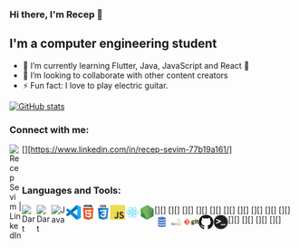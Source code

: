 ### Hi there, I'm Recep 👋

## I'm a computer engineering student

- 🌱 I’m currently learning Flutter, Java, JavaScript and React 🤣
- 👯 I’m looking to collaborate with other content creators
- ⚡ Fun fact: I love to play electric guitar.

[![GitHub stats](https://github-readme-stats.vercel.app/api?username=meyvelikahve)](https://github.com/anuraghazra/github-readme-stats)

### Connect with me:

[<img align="left" alt="Recep Sevim | LinkedIn" width="22px" src="https://cdn.jsdelivr.net/npm/simple-icons@v3/icons/linkedin.svg" />][https://www.linkedin.com/in/recep-sevim-77b19a161/]

<br />

### Languages and Tools:

[<img align="left" alt="Dart" width="26px" src="https://www.muratoner.net/wp-content/uploads/2019/01/flutterlogo.png" />][]
[<img align="left" alt="Dart" width="26px" src="https://mertcandinler.com/wp-content/uploads/2020/04/dart_logo.png" />][]
[<img align="left" alt="Java" width="26px" src="https://logoeps.com/wp-content/uploads/2011/06/java-logo-vector.png" />][]
[<img align="left" alt="Visual Studio Code" width="26px" src="https://raw.githubusercontent.com/github/explore/80688e429a7d4ef2fca1e82350fe8e3517d3494d/topics/visual-studio-code/visual-studio-code.png" />][]
[<img align="left" alt="HTML5" width="26px" src="https://raw.githubusercontent.com/github/explore/80688e429a7d4ef2fca1e82350fe8e3517d3494d/topics/html/html.png" />][]
[<img align="left" alt="CSS3" width="26px" src="https://raw.githubusercontent.com/github/explore/80688e429a7d4ef2fca1e82350fe8e3517d3494d/topics/css/css.png" />][]
[<img align="left" alt="JavaScript" width="26px" src="https://raw.githubusercontent.com/github/explore/80688e429a7d4ef2fca1e82350fe8e3517d3494d/topics/javascript/javascript.png" />][]
[<img align="left" alt="React" width="26px" src="https://raw.githubusercontent.com/github/explore/80688e429a7d4ef2fca1e82350fe8e3517d3494d/topics/react/react.png" />][]
[<img align="left" alt="Node.js" width="26px" src="https://raw.githubusercontent.com/github/explore/80688e429a7d4ef2fca1e82350fe8e3517d3494d/topics/nodejs/nodejs.png" />][]
[<img align="left" alt="SQL" width="26px" src="https://raw.githubusercontent.com/github/explore/80688e429a7d4ef2fca1e82350fe8e3517d3494d/topics/sql/sql.png" />][]
[<img align="left" alt="MySQL" width="26px" src="https://raw.githubusercontent.com/github/explore/80688e429a7d4ef2fca1e82350fe8e3517d3494d/topics/mysql/mysql.png" />][]
[<img align="left" alt="Git" width="26px" src="https://raw.githubusercontent.com/github/explore/80688e429a7d4ef2fca1e82350fe8e3517d3494d/topics/git/git.png" />][]
[<img align="left" alt="GitHub" width="26px" src="https://raw.githubusercontent.com/github/explore/78df643247d429f6cc873026c0622819ad797942/topics/github/github.png" />][]
[<img align="left" alt="Terminal" width="26px" src="https://raw.githubusercontent.com/github/explore/80688e429a7d4ef2fca1e82350fe8e3517d3494d/topics/terminal/terminal.png" />][]

<br />
<br />

